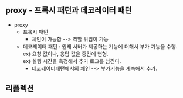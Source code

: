 ## proxy - 프록시 패턴과 데코레이터 패턴  
- proxy 
  - 프록시 패턴
    - 체인이 가능함  --> 역할 위임이 가능  
  - 데코레이터 패턴 : 원래 서버가 제공하는 기능에 더해서 부가 기능을 수행.  
  ex) 요청 값이나, 응답 값을 중간에 변형.  
  ex) 실행 시간을 측정해서 추가 로그를 남긴다.
    - 데코레이터패턴에서의 체인 --> 부가기능을 계속해서 추가.  

## 리플렉션  
